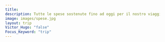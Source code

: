 ```yaml
---
title: 
description: Tutte le spese sostenute fino ad oggi per il nostro viaggio
image: images/spese.jpg
layout: trip
Victor_Hugo: "false"
Focus_Keyword: "trip"
---
```

